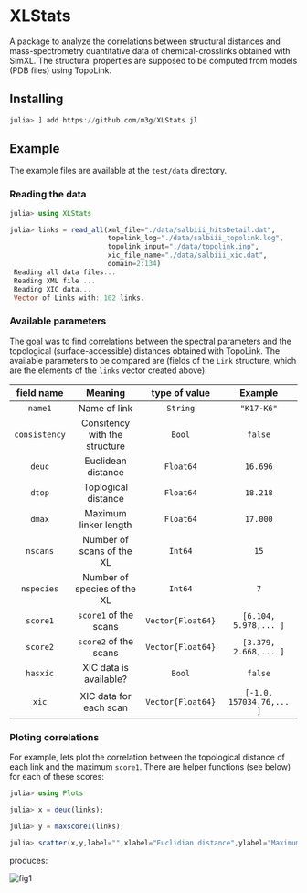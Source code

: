 # XLStats

A package to analyze the correlations between structural distances and mass-spectrometry quantitative data of chemical-crosslinks obtained with SimXL. The structural properties are supposed to be computed from models (PDB files) using TopoLink.

## Installing

```julia
julia> ] add https://github.com/m3g/XLStats.jl
```

## Example

The example files are available at the `test/data` directory. 

### Reading the data

```julia
julia> using XLStats

julia> links = read_all(xml_file="./data/salbiii_hitsDetail.dat",
                        topolink_log="./data/salbiii_topolink.log",
                        topolink_input="./data/topolink.inp",
                        xic_file_name="./data/salbiii_xic.dat",
                        domain=2:134)
 Reading all data files... 
 Reading XML file ... 
 Reading XIC data... 
 Vector of Links with: 102 links.
```

### Available parameters

The goal was to find correlations between the spectral parameters and the topological (surface-accessible) distances obtained with TopoLink. The available parameters to be compared are (fields of the `Link` structure, which are the elements of the `links` vector created above):

| field name    | Meaning                       | type of value     | Example                   |
|:-------------:|:-----------------------------:|:-----------------:|:-------------------------:|
| `name1`       | Name of link                  | `String`          | `"K17-K6"`                |
| `consistency` | Consitency with the structure | `Bool`            | `false`                   |
| `deuc`        | Euclidean distance            | `Float64`         | `16.696`                  |
| `dtop`        | Toplogical distance           | `Float64`         | `18.218`                  |
| `dmax`        | Maximum linker length         | `Float64`         | `17.000`                  |
| `nscans`      | Number of scans of the XL     | `Int64`           | `15`                      |
| `nspecies`    | Number of species of the XL   | `Int64`           | `7`                       |
| `score1`      | `score1` of the scans         | `Vector{Float64}` | `[6.104, 5.978,... ]`     |
| `score2`      | `score2` of the scans         | `Vector{Float64}` | `[3.379, 2.668,... ]`     |
| `hasxic`      |  XIC data is available?       | `Bool`            | `false`                   |
| `xic`         | XIC data for each scan        | `Vector{Float64}` | `[-1.0, 157034.76,... ]`  |

### Ploting correlations

For example, lets plot the correlation between the topological distance of each link and the maximum `score1`. There are helper functions (see below) for each of these scores:

```julia
julia> using Plots

julia> x = deuc(links);

julia> y = maxscore1(links);

julia> scatter(x,y,label="",xlabel="Euclidian distance",ylabel="Maximum score1")

```
produces:

![fig1](../test/plots/score1_vs_deuc.png)








